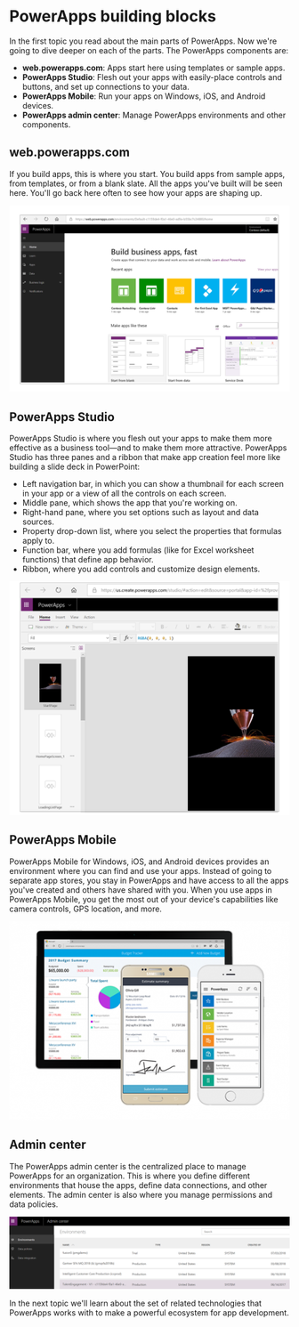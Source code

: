 # PowerApps building blocks
In the first topic you read about the main parts of PowerApps. Now we're going to dive deeper on each of the parts. The PowerApps components are:

* **web.powerapps.com**: Apps start here using templates or sample apps.
* **PowerApps Studio**: Flesh out your apps with easily-place controls and buttons, and set up connections to your data.
* **PowerApps Mobile**: Run your apps on Windows, iOS, and Android devices.
* **PowerApps admin center**: Manage PowerApps environments and other components.

## web.powerapps.com
If you build apps, this is where you start. You build apps from sample apps, from templates, or from a blank slate. All the apps you've built will be seen here. You'll go back here often to see how your apps are shaping up.

![The web.powerapps.com site](media/powerapps-homepage5.png)

## PowerApps Studio
PowerApps Studio is where you flesh out your apps to make them more effective as a business tool—and to make them more attractive. PowerApps Studio has three panes and a ribbon that make app creation feel more like building a slide deck in PowerPoint:

- Left navigation bar, in which you can show a thumbnail for each screen in your app or a view of all the controls on each screen.
- Middle pane, which shows the app that you're working on.
- Right-hand pane, where you set options such as layout and data sources.
- Property drop-down list, where you select the properties that formulas apply to.
- Function bar, where you add formulas (like for Excel worksheet functions) that define app behavior.
- Ribbon, where you add controls and customize design elements.

![The web.powerapps.com site](media/powerapps-studio2.png)

## PowerApps Mobile
PowerApps Mobile for Windows, iOS, and Android devices provides an environment where you can find and use your apps. Instead of going to separate app stores, you stay in PowerApps and have access to all the apps you've created and others have shared with you. When you use apps in PowerApps Mobile, you get the most out of your device's capabilities like camera controls, GPS location, and more.

![PowerApps Mobile](media/powerapps-mobile.png)

## Admin center
The PowerApps admin center is the centralized place to manage PowerApps for an organization. This is where you define different environments that house the apps, define data connections, and other elements. The admin center is also where you manage permissions and data policies.

![PowerApps Mobile](media//powerapps-admin.png)

In the next topic we'll learn about the set of related technologies that PowerApps works with to make a powerful ecosystem for app development.